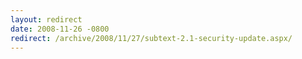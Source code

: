 ```yaml
---
layout: redirect
date: 2008-11-26 -0800
redirect: /archive/2008/11/27/subtext-2.1-security-update.aspx/
---
```

